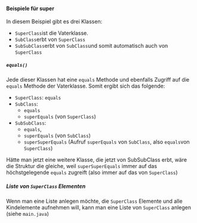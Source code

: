 #### Beispiele für super ####
In diesem Beispiel gibt es drei Klassen:

- `SuperClass`ist die Vaterklasse.
- `SubClass`erbt von `SuperClass`
- `SubSubClass`erbt von `SubClass`und somit automatisch auch von `SuperClass`

##### `equals()` #####
Jede dieser Klassen hat eine `equals` Methode und ebenfalls Zugriff auf die `equals` Methode der Vaterklasse. Somit ergibt sich das folgende:
- `SuperClass`: `equals`
- `SubClass`:
  - `equals`
  - `superEquals` (von `SuperClass`)
- `SubSubClass`:
  - `equals`,
  - `superEquals` (von `SubClass`)
  - `superSuperEquals` (Aufruf `superEquals` von `SubClass`, also `equals`von `SuperClass`)

Hätte man jetzt eine weitere Klasse, die jetzt von SubSubClass erbt, wäre die Struktur die gleiche, weil `superSuperEquals` immer auf das höchstgelegende `equals` zugreift (also immer auf das von `SuperClass`)

##### Liste von `SuperClass` Elementen #####
Wenn man eine Liste anlegen möchte, die `SuperClass` Elemente und alle Kindelemente aufnehmen will, kann man eine Liste von `SuperClass` anlegen (siehe `main.java`)
